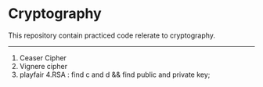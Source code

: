 # Cryptography
This repository contain practiced code relerate to cryptography.

------------------------------------------------------------------------

1. Ceaser Cipher
2. Vignere cipher
3. playfair
4.RSA : find c and d  && find public and private key;
